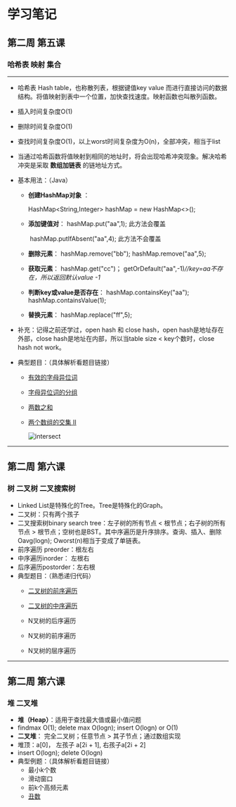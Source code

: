 # 学习笔记

##  第二周 第五课 

###  哈希表 映射 集合

----------------------------------------------------------------------------

* 哈希表 Hash table，也称散列表，根据键值key value 而进行直接访问的数据结构。将值映射到表中一个位置，加快查找速度。映射函数也叫散列函数。

* 插入时间复杂度O(1)

* 删除时间复杂度O(1)

* 查找时间复杂度O(1)，以上worst时间复杂度为O(n)，全部冲突，相当于list

* 当通过哈希函数将值映射到相同的地址时，将会出现哈希冲突现象。解决哈希冲突是采取 **数组加链表** 的链地址方式。

* 基本用法：（Java）

  * **创建HashMap对象** ：

    HashMap<String,Integer> hashMap = new HashMap<>();

  * **添加键值对**：  hashMap.put("aa",1); 此方法会覆盖

    ​                         hashMap.putIfAbsent("aa",4); 此方法不会覆盖

  * **删除元素**： hashMap.remove("bb"); hashMap.remove("aa",5);

  * **获取元素**： hashMap.get("cc")； getOrDefault("aa",-1)*//key=aa不存在，所以返回默认value -1*

  * **判断key或value是否存在**： hashMap.containsKey("aa");  hashMap.containsValue(1);

  * **替换元素**： hashMap.replace("ff",5);                        

* 补充：记得之前还学过，open hash 和 close hash，open hash是地址存在外部，close hash是地址在内部，所以当table size < key个数时，close hash not work。

* 典型题目：（具体解析看题目链接）

  * [有效的字母异位词](https://github.com/yyr0717/algorithm008-class01/blob/master/Week_02/0242_leetcode_valid-anagram.java)

  * [字母异位词的分组](https://github.com/yyr0717/algorithm008-class01/blob/master/Week_02/0049_leetcode_group-anagrams.java)

  * [两数之和](https://github.com/yyr0717/algorithm008-class01/blob/master/Week_02/0001_leetcode_two-sum.java)

  * [两个数组的交集 II](https://github.com/yyr0717/algorithm008-class01/blob/master/Week_02/0350_leetcode_intersection-of-two-arrays-ii.java)

    ![intersect](/Users/yuyiran/Desktop/algorithm008-class01/Week_02/intersect.png)

----------

##  第二周 第六课

###   树 二叉树 二叉搜索树

* Linked List是特殊化的Tree。Tree是特殊化的Graph。
* 二叉树：只有两个孩子
* 二叉搜索树binary search tree：左子树的所有节点 < 根节点；右子树的所有节点 > 根节点；空树也是BST。其中序遍历是升序排序。查询、插入、删除Oavg(logn); Oworst(n)相当于变成了单链表。
* 前序遍历 preorder：根左右
* 中序遍历inorder： 左根右
* 后序遍历postorder：左右根
* 典型题目：（熟悉递归代码）
  * [二叉树的前序遍历](https://github.com/yyr0717/algorithm008-class01/blob/master/Week_02/0144_leetcode_binary-tree-preorder-traversal.java)
  * [二叉树的中序遍历](https://github.com/yyr0717/algorithm008-class01/blob/master/Week_02/0094_leetcode_binary-tree-inorder-traversal.java)
  
  * N叉树的后序遍历
  * N叉树的前序遍历
  * N叉树的层序遍历



---------

##  第二周 第六课

### 堆 二叉堆 

* **堆（Heap）**：适用于查找最大值或最小值问题
* findmax O(1); delete max O(logn); insert O(logn) or O(1)
* **二叉堆**： 完全二叉树；任意节点 > 其子节点；通过数组实现
* 堆顶：a[0]， 左孩子 a[2i + 1], 右孩子a[2i + 2]
* insert O(logn); delete O(logn)
* 典型例题：（具体解析看题目链接）
  * 最小k个数
  * 滑动窗口
  * 前k个高频元素
  * [丑数](https://github.com/yyr0717/algorithm008-class01/blob/master/Week_02/*049_leetcode_choushu.java)


